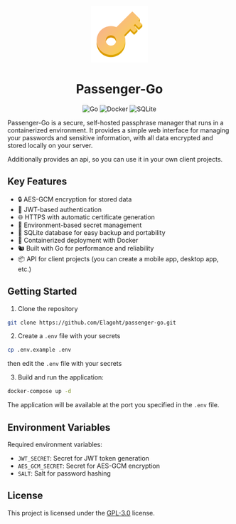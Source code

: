 <div align="center">
  <img src="https://raw.githubusercontent.com/Elagoht/passenger-go/refs/heads/main/frontend/static/img/passenger.png" alt="Passenger-Go Logo" width="128" height="128">

# Passenger-Go

</div>

<div align="center">
  <img src="https://img.shields.io/badge/Go-00ADD8?style=for-the-badge&logo=go&logoColor=white" alt="Go" />
  <img src="https://img.shields.io/badge/Docker-2496ED?style=for-the-badge&logo=docker&logoColor=white" alt="Docker" />
  <img src="https://img.shields.io/badge/SQLite-003B57?style=for-the-badge&logo=sqlite&logoColor=white" alt="SQLite" />
</div>

Passenger-Go is a secure, self-hosted passphrase manager that runs in a containerized environment. It provides a simple web interface for managing your passwords and sensitive information, with all data encrypted and stored locally on your server.

Additionally provides an api, so you can use it in your own client projects.

## Key Features

- 🔒 AES-GCM encryption for stored data
- 🔑 JWT-based authentication
- 🌐 HTTPS with automatic certificate generation
- 🍃 Environment-based secret management
- 💾 SQLite database for easy backup and portability
- 🐳 Containerized deployment with Docker
- 🐿️ Built with Go for performance and reliability
- 📦 API for client projects (you can create a mobile app, desktop app, etc.)

## Getting Started

1. Clone the repository

```bash
git clone https://github.com/Elagoht/passenger-go.git
```

2. Create a `.env` file with your secrets

```bash
cp .env.example .env
```

then edit the `.env` file with your secrets

3. Build and run the application:

```bash
docker-compose up -d
```

The application will be available at the port you specified in the `.env` file.

## Environment Variables

Required environment variables:

- `JWT_SECRET`: Secret for JWT token generation
- `AES_GCM_SECRET`: Secret for AES-GCM encryption
- `SALT`: Salt for password hashing

## License

This project is licensed under the [GPL-3.0](LICENSE) license.
